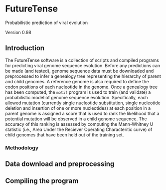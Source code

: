 # FutureTense
Probabilistic prediction of viral evolution

Version 0.98

## Introduction
The FutureTense software is a collection of scripts and compiled programs for predicting viral genome sequence evolution. Before any predictions can be made (and tested), genome sequence data must be downloaded and preprocessed to infer a genealogy tree representing the hierarchy of parent and child genomes. A reference genome is also required to define the codon positions of each nucleotide in the genome. Once a genealogy tree has been computed, the `motif` program is used to train (and validate) a probabilistic model of genome sequence evolution. Specifically, each allowed mutation (currently single nucleotide substitution, single nucleotide deletion and insertion of one or more nucleotides) at each position in a parent genome is assigned a score that is used to rank the likelihood that a potential mutation will be observed in a child genome sequence. The accuracy of this ranking is assessed by computing the Mann-Whitney U statistic (i.e., Area Under the Reciever Operating Characteritic curve) of child genomes that have been held out of the training set.

### Methodology

## Data download and preprocessing

## Compiling the program
